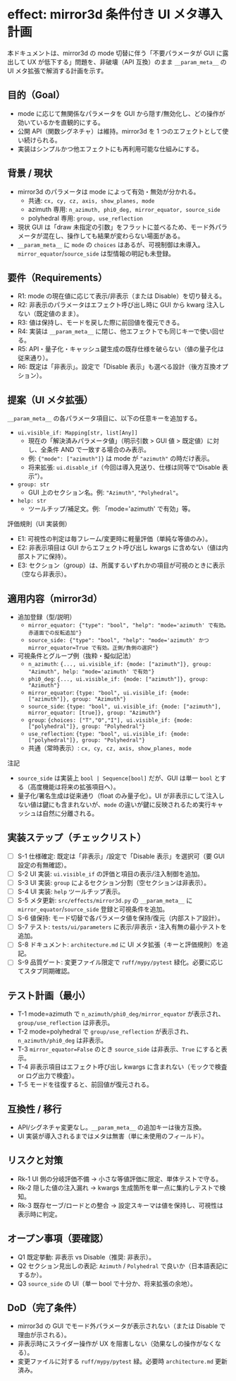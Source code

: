 # effect: mirror3d 条件付き UI メタ導入計画

本ドキュメントは、mirror3d の mode 切替に伴う「不要パラメータが GUI に露出して UX が低下する」問題を、非破壊（API 互換）のまま `__param_meta__` の UI メタ拡張で解消する計画を示す。

## 目的（Goal）
- mode に応じて無関係なパラメータを GUI から隠す/無効化し、どの操作が効いているかを直観的にする。
- 公開 API（関数シグネチャ）は維持。mirror3d を 1 つのエフェクトとして使い続けられる。
- 実装はシンプルかつ他エフェクトにも再利用可能な仕組みにする。

## 背景 / 現状
- mirror3d のパラメータは mode によって有効・無効が分かれる。
  - 共通: `cx, cy, cz, axis, show_planes, mode`
  - azimuth 専用: `n_azimuth, phi0_deg, mirror_equator, source_side`
  - polyhedral 専用: `group, use_reflection`
- 現状 GUI は「draw 未指定の引数」をフラットに並べるため、モード外パラメータが混在し、操作しても結果が変わらない場面がある。
- `__param_meta__` に `mode` の `choices` はあるが、可視制御は未導入。`mirror_equator`/`source_side` は型情報の明記も未登録。

## 要件（Requirements）
- R1: mode の現在値に応じて表示/非表示（または Disable）を切り替える。
- R2: 非表示のパラメータはエフェクト呼び出し時に GUI から kwarg 注入しない（既定値のまま）。
- R3: 値は保持し、モードを戻した際に前回値を復元できる。
- R4: 実装は `__param_meta__` に閉じ、他エフェクトでも同じキーで使い回せる。
- R5: API・量子化・キャッシュ鍵生成の既存仕様を破らない（値の量子化は従来通り）。
- R6: 既定は「非表示」。設定で「Disable 表示」も選べる設計（後方互換オプション）。

## 提案（UI メタ拡張）
`__param_meta__` の各パラメータ項目に、以下の任意キーを追加する。

- `ui.visible_if: Mapping[str, list[Any]]`
  - 現在の「解決済みパラメータ値」（明示引数 > GUI 値 > 既定値）に対し、全条件 AND で一致する場合のみ表示。
  - 例: `{"mode": ["azimuth"]}` は mode が `"azimuth"` の時だけ表示。
  - 将来拡張: `ui.disable_if`（今回は導入見送り、仕様は同等で“Disable 表示”）。
- `group: str`
  - GUI 上のセクション名。例: `"Azimuth"`, `"Polyhedral"`。
- `help: str`
  - ツールチップ/補足文。例: 「mode='azimuth' で有効」等。

評価規則（UI 実装側）
- E1: 可視性の判定は毎フレーム/変更時に軽量評価（単純な等値のみ）。
- E2: 非表示項目は GUI からエフェクト呼び出し kwargs に含めない（値は内部ストアに保持）。
- E3: セクション（group）は、所属するいずれかの項目が可視のときに表示（空なら非表示）。

## 適用内容（mirror3d）
- 追加登録（型/説明）
  - `mirror_equator: {"type": "bool", "help": "mode='azimuth' で有効。赤道面での反転追加"}`
  - `source_side: {"type": "bool", "help": "mode='azimuth' かつ mirror_equator=True で有効。正側/負側の選択"}`
- 可視条件とグループ例（抜粋・擬似記法）
  - `n_azimuth`: `{..., ui.visible_if: {mode: ["azimuth"]}, group: "Azimuth", help: "mode='azimuth' で有効"}`
  - `phi0_deg`: `{..., ui.visible_if: {mode: ["azimuth"]}, group: "Azimuth"}`
  - `mirror_equator`: `{type: "bool", ui.visible_if: {mode: ["azimuth"]}, group: "Azimuth"}`
  - `source_side`: `{type: "bool", ui.visible_if: {mode: ["azimuth"], mirror_equator: [true]}, group: "Azimuth"}`
  - `group`: `{choices: ["T","O","I"], ui.visible_if: {mode: ["polyhedral"]}, group: "Polyhedral"}`
  - `use_reflection`: `{type: "bool", ui.visible_if: {mode: ["polyhedral"]}, group: "Polyhedral"}`
  - 共通（常時表示）: `cx, cy, cz, axis, show_planes, mode`

注記
- `source_side` は実装上 `bool | Sequence[bool]` だが、GUI は単一 `bool` とする（高度機能は将来の拡張項目へ）。
- 量子化/署名生成は従来通り（float のみ量子化）。UI が非表示にして注入しない値は鍵にも含まれないが、`mode` の違いが鍵に反映されるため実行キャッシュは自然に分離される。

## 実装ステップ（チェックリスト）
- [ ] S-1 仕様確定: 既定は「非表示」/設定で「Disable 表示」を選択可（要 GUI 設定の有無確認）。
- [ ] S-2 UI 実装: `ui.visible_if` の評価と項目の表示/注入制御を追加。
- [ ] S-3 UI 実装: `group` によるセクション分割（空セクションは非表示）。
- [ ] S-4 UI 実装: `help` ツールチップ表示。
- [ ] S-5 メタ更新: `src/effects/mirror3d.py` の `__param_meta__` に `mirror_equator`/`source_side` 登録と可視条件を追加。
- [ ] S-6 値保持: モード切替で各パラメータ値を保持/復元（内部ストア設計）。
- [ ] S-7 テスト: `tests/ui/parameters` に表示/非表示・注入有無の最小テストを追加。
- [ ] S-8 ドキュメント: `architecture.md` に UI メタ拡張（キーと評価規則）を追記。
- [ ] S-9 品質ゲート: 変更ファイル限定で `ruff/mypy/pytest` 緑化。必要に応じてスタブ同期確認。

## テスト計画（最小）
- T-1 mode=azimuth で `n_azimuth/phi0_deg/mirror_equator` が表示され、`group/use_reflection` は非表示。
- T-2 mode=polyhedral で `group/use_reflection` が表示され、`n_azimuth/phi0_deg` は非表示。
- T-3 `mirror_equator=False` のとき `source_side` は非表示、`True` にすると表示。
- T-4 非表示項目はエフェクト呼び出し kwargs に含まれない（モックで検査 or ログ出力で検査）。
- T-5 モードを往復すると、前回値が復元される。

## 互換性 / 移行
- API/シグネチャ変更なし。`__param_meta__` の追加キーは後方互換。
- UI 実装が導入されるまではメタは無害（単に未使用のフィールド）。

## リスクと対策
- Rk-1 UI 側の分岐評価不備 → 小さな等値評価に限定、単体テストで守る。
- Rk-2 隠した値の注入漏れ → kwargs 生成箇所を単一点に集約しテストで検知。
- Rk-3 既存セーブ/ロードとの整合 → 設定スキーマは値を保持し、可視性は表示時に判定。

## オープン事項（要確認）
- Q1 既定挙動: 非表示 vs Disable（推奨: 非表示）。
- Q2 セクション見出しの表記: `Azimuth` / `Polyhedral` で良いか（日本語表記にするか）。
- Q3 `source_side` の UI（単一 bool で十分か、将来拡張の余地）。

## DoD（完了条件）
- mirror3d の GUI でモード外パラメータが表示されない（または Disable で理由が示される）。
- 非表示時にスライダー操作が UX を阻害しない（効果なしの操作がなくなる）。
- 変更ファイルに対する `ruff/mypy/pytest` 緑。必要時 `architecture.md` 更新済み。

